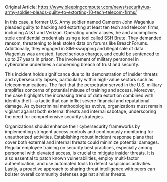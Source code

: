 Original Article: https://www.bleepingcomputer.com/news/security/us-army-soldier-pleads-guilty-to-extorting-10-tech-telecom-firms/

In this case, a former U.S. Army soldier named Cameron John Wagenius pleaded guilty to hacking and extorting at least ten tech and telecom firms, including AT&T and Verizon. Operating under aliases, he and accomplices stole confidential credentials using a tool called SSH Brute. They demanded ransom, threatening to leak stolen data on forums like BreachForums. Additionally, they engaged in SIM-swapping and illegal sale of data. Wagenius was arrested, faced serious charges, and could be sentenced to up to 27 years in prison. The involvement of military personnel in cybercrime underlines a concerning breach of trust and security.

This incident holds significance due to its demonstration of insider threats and cybersecurity lapses, particularly within high-value sectors such as telecommunications. The fact that the perpetrator served in the U.S. military amplifies concerns of potential misuse of training and access. Moreover, the case highlights the increasing trend of data extortion combined with identity theft—a tactic that can inflict severe financial and reputational damage. As cybercriminal methodologies evolve, organizations must remain vigilant against both external threats and internal sabotage, underscoring the need for comprehensive security strategies.

Organizations should enhance their cybersecurity frameworks by implementing stringent access controls and continuously monitoring for unauthorized activities. Establishing robust incident response plans that cover both external and internal threats could minimize potential damages. Regular employee training on security best practices, especially among personnel with elevated access, is crucial to mitigate insider threats. It is also essential to patch known vulnerabilities, employ multi-factor authentication, and use automated tools to detect suspicious activities. Lastly, a proactive approach to sharing threat intelligence with peers can bolster overall community defenses against similar threats.